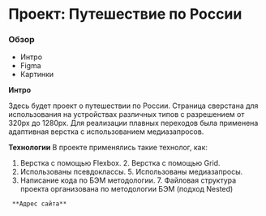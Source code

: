 # Проект: Путешествие по России

### Обзор
* Интро
* Figma
* Картинки

**Интро**

Здесь будет проект о путешествии по России.
Страница сверстана для использования на устройствах различных типов с разрешением от 320px до 1280px. Для реализации плавных переходов была применена адаптивная верстка с использованием медиазапросов.

**Технологии**
   В проекте применялись такие технолог, как:
   1. Верстка с помощью Flexbox.
	 2. Верстка с помощью Grid.
   4. Использованы псевдоклассы.
	 5. Использованы медиазапросы.
   6. Написание кода по БЭМ методологии.
	 7. Файловая структура проекта организована по методологии БЭМ (подход Nested)

	 **Адрес сайта**

